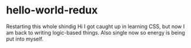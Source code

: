 # hello-world-redux
Restarting this whole shindig
Hi I got caught up in learning CSS, but now I am back to writing logic-based things. Also single now so energy is being put into myself.
